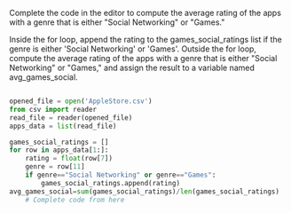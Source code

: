 Complete the code in the editor to compute the average rating of the apps with a genre that is either "Social Networking" or "Games."

Inside the for loop, append the rating to the games_social_ratings list if the genre is either 'Social Networking' or 'Games'.
Outside the for loop, compute the average rating of the apps with a genre that is either "Social Networking" or "Games," and assign the result to a variable named avg_games_social.

```python

opened_file = open('AppleStore.csv')
from csv import reader
read_file = reader(opened_file)
apps_data = list(read_file)

games_social_ratings = []
for row in apps_data[1:]:
    rating = float(row[7])
    genre = row[11]
    if genre=="Social Networking" or genre=="Games":
        games_social_ratings.append(rating)
avg_games_social=sum(games_social_ratings)/len(games_social_ratings)
    # Complete code from here
    

